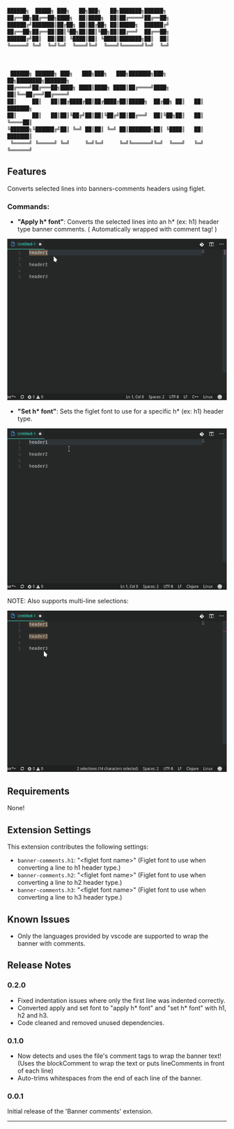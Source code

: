```
██████╗  █████╗ ███╗   ██╗███╗   ██╗███████╗██████╗
██╔══██╗██╔══██╗████╗  ██║████╗  ██║██╔════╝██╔══██╗
██████╔╝███████║██╔██╗ ██║██╔██╗ ██║█████╗  ██████╔╝
██╔══██╗██╔══██║██║╚██╗██║██║╚██╗██║██╔══╝  ██╔══██╗
██████╔╝██║  ██║██║ ╚████║██║ ╚████║███████╗██║  ██║
╚═════╝ ╚═╝  ╚═╝╚═╝  ╚═══╝╚═╝  ╚═══╝╚══════╝╚═╝  ╚═╝



 ██████╗ ██████╗ ███╗   ███╗███╗   ███╗███████╗███╗   ██╗████████╗███████╗
██╔════╝██╔═══██╗████╗ ████║████╗ ████║██╔════╝████╗  ██║╚══██╔══╝██╔════╝
██║     ██║   ██║██╔████╔██║██╔████╔██║█████╗  ██╔██╗ ██║   ██║   ███████╗
██║     ██║   ██║██║╚██╔╝██║██║╚██╔╝██║██╔══╝  ██║╚██╗██║   ██║   ╚════██║
╚██████╗╚██████╔╝██║ ╚═╝ ██║██║ ╚═╝ ██║███████╗██║ ╚████║   ██║   ███████║
 ╚═════╝ ╚═════╝ ╚═╝     ╚═╝╚═╝     ╚═╝╚══════╝╚═╝  ╚═══╝   ╚═╝   ╚══════╝
```

## Features

Converts selected lines into banners-comments headers using figlet.

### Commands:

- __"Apply h* font"__: Converts the selected lines into an h* (ex: h1) header type banner comments. ( Automatically wrapped with comment tag! )

![feature 'Apply'](images/banner-comments-apply.gif)

- __"Set h* font"__: Sets the figlet font to use for a specific h* (ex: h1) header type.

![feature 'Set font'](images/banner-comments-set-font.gif)

NOTE: Also supports multi-line selections:

![feature 'Multi-cursor'](images/banner-comments-multi-line.gif)

## Requirements

None!

## Extension Settings

This extension contributes the following settings:

* `banner-comments.h1`: "\<figlet font name\>" (Figlet font to use when converting a line to h1 header type.)
* `banner-comments.h2`: "\<figlet font name\>" (Figlet font to use when converting a line to h2 header type.)
* `banner-comments.h3`: "\<figlet font name\>" (Figlet font to use when converting a line to h3 header type.)

## Known Issues

- Only the languages provided by vscode are supported to wrap the banner with comments.

## Release Notes

### 0.2.0

- Fixed indentation issues where only the first line was indented correctly.
- Converted apply and set font to "apply h* font" and "set h* font" with h1, h2 and h3.
- Code cleaned and removed unused dependencies.

### 0.1.0

- Now detects and uses the file's comment tags to wrap the banner text! (Uses the blockComment to wrap the text or puts lineComments in front of each line)
- Auto-trims whitespaces from the end of each line of the banner.

### 0.0.1

Initial release of the 'Banner comments' extension.

-----------------------------------------------------------------------------------------------------------